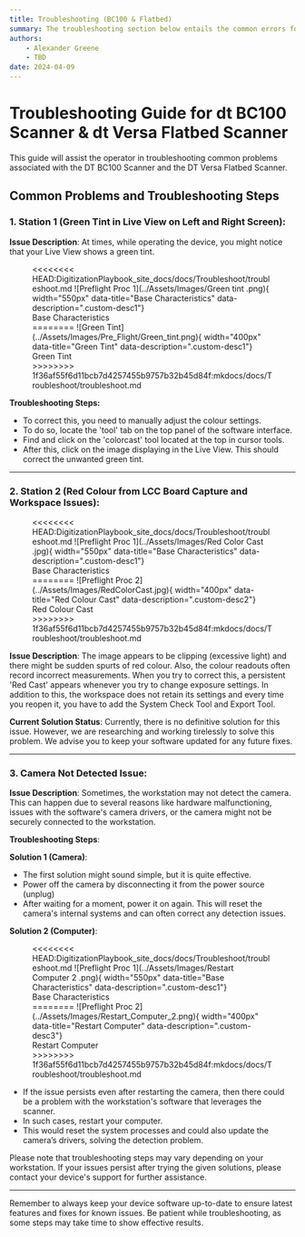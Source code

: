 ```yaml
---
title: Troubleshooting (BC100 & Flatbed)
summary: The troubleshooting section below entails the common errors found with the above mentioned workstations and possible solutions to specific problems.
authors:
    - Alexander Greene
    - TBD
date: 2024-04-09
---
```



# Troubleshooting Guide for dt BC100 Scanner & dt Versa Flatbed Scanner

This guide will assist the operator in troubleshooting common problems associated with the DT BC100 Scanner and the DT Versa Flatbed Scanner.

## Common Problems and Troubleshooting Steps

### 1. Station 1 (Green Tint in Live View on Left and Right Screen):

**Issue Description**: At times, while operating the device, you might notice that your Live View shows a green tint.

<figure markdown>
<<<<<<<< HEAD:DigitizationPlaybook_site_docs/docs/Troubleshoot/troubleshoot.md
![Preflight Proc 1](../Assets/Images/Green tint .png){ width="550px" data-title="Base Characteristics" data-description=".custom-desc1"}
<figcaption>Base Characteristics</figcaption>
========
![Green Tint](../Assets/Images/Pre_Flight/Green_tint.png){ width="400px" data-title="Green Tint" data-description=".custom-desc1"}
<figcaption>Green Tint</figcaption>
>>>>>>>> 1f36af55f6d11bcb7d4257455b9757b32b45d84f:mkdocs/docs/Troubleshoot/troubleshoot.md
</figure>
<div class="glightbox-desc custom-desc1">
    <p></p>
</div>

**Troubleshooting Steps:**

- To correct this, you need to manually adjust the colour settings.
- To do so, locate the 'tool' tab on the top panel of the software interface.
- Find and click on the 'colorcast' tool located at the top in cursor tools.
- After this, click on the image displaying in the Live View. This should correct the unwanted green tint.

---

### 2. Station 2 (Red Colour from LCC Board Capture and Workspace Issues):

<figure markdown>
<<<<<<<< HEAD:DigitizationPlaybook_site_docs/docs/Troubleshoot/troubleshoot.md
![Preflight Proc 1](../Assets/Images/Red Color Cast .jpg){ width="550px" data-title="Base Characteristics" data-description=".custom-desc1"}
<figcaption>Base Characteristics</figcaption>
========
![Preflight Proc 2](../Assets/Images/RedColorCast.jpg){ width="400px" data-title="Red Colour Cast" data-description=".custom-desc2"}
<figcaption>Red Colour Cast</figcaption>
>>>>>>>> 1f36af55f6d11bcb7d4257455b9757b32b45d84f:mkdocs/docs/Troubleshoot/troubleshoot.md
</figure>
<div class="glightbox-desc custom-desc2">
    <p></p>
</div>


**Issue Description**: The image appears to be clipping (excessive light) and there might be sudden spurts of red colour. Also, the colour readouts often record incorrect measurements. When you try to correct this, a persistent 'Red Cast' appears  whenever you try to change exposure settings. In addition to this, the workspace does not retain its settings and every time you reopen it, you have to add the System Check Tool and Export Tool.

**Current Solution Status**: Currently, there is no definitive solution for this issue. However, we are researching and working tirelessly to solve this problem. We advise you to keep your software updated for any future fixes.

---

### 3. Camera Not Detected Issue:

**Issue Description**: Sometimes, the workstation may not detect the camera. This can happen due to several reasons like hardware malfunctioning, issues with the software's camera drivers, or the camera might not be securely connected to the workstation.

**Troubleshooting Steps**:

**Solution 1 (Camera)**:

- The first solution might sound simple, but it is quite effective.
- Power off the camera by disconnecting it from the power source (unplug)
- After waiting for a moment, power it on again. This will reset the camera's internal systems and can often correct any detection issues.

**Solution 2 (Computer)**:

<figure markdown>
<<<<<<<< HEAD:DigitizationPlaybook_site_docs/docs/Troubleshoot/troubleshoot.md
![Preflight Proc 1](../Assets/Images/Restart Computer 2 .png){ width="550px" data-title="Base Characteristics" data-description=".custom-desc1"}
<figcaption>Base Characteristics</figcaption>
========
![Preflight Proc 2](../Assets/Images/Restart_Computer_2.png){ width="400px" data-title="Restart Computer" data-description=".custom-desc3"}
<figcaption>Restart Computer</figcaption>
>>>>>>>> 1f36af55f6d11bcb7d4257455b9757b32b45d84f:mkdocs/docs/Troubleshoot/troubleshoot.md
</figure>
<div class="glightbox-desc custom-desc3">
</div>

- If the issue persists even after restarting the camera, then there could be a problem with the workstation's software that leverages the scanner.
- In such cases, restart your computer.
- This would reset the system processes and could also update the camera’s drivers, solving the detection problem.

Please note that troubleshooting steps may vary depending on your workstation. If your issues persist after trying the given solutions, please contact your device's support for further assistance.

---

Remember to always keep your device software up-to-date to ensure latest features and fixes for known issues. Be patient while troubleshooting, as some steps may take time to show effective results.


